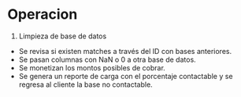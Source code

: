 # Operacion
1. Limpieza de base de datos
 * Se revisa si existen matches a través del ID con bases anteriores.
 * Se pasan columnas con NaN o 0 a otra base de datos.
 * Se monetizan los montos posibles de cobrar.
 * Se genera un reporte de carga con el porcentaje contactable y se regresa al cliente la base no contactable.
